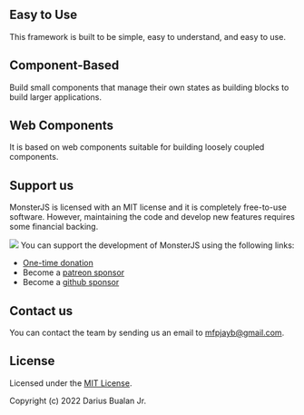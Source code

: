 ## Easy to Use

This framework is built to be simple, easy to understand, and easy to use.

## Component-Based

Build small components that manage their own states as building blocks to build larger applications.

## Web Components

It is based on web components suitable for building loosely coupled components.

## Support us

MonsterJS is licensed with an MIT license and it is completely free-to-use software.
However, maintaining the code and develop new features requires some financial backing.

<img src='https://github.githubassets.com/images/icons/emoji/heart.png' class="donate-heart-icon"></img>
You can support the development of MonsterJS using the following links:

- [One-time donation](https://www.paypal.com/paypalme/dariusbualan)
- Become a [patreon sponsor](https://www.patreon.com/monsterjs)
- Become a [github sponsor](https://github.com/sponsors/monster-js)

## Contact us

You can contact the team by sending us an email to [mfpjayb@gmail.com](mailto:mfpjayb@gmail.com).

## License

Licensed under the [MIT License](https://monster-js.org/docs/license/).

Copyright (c) 2022 Darius Bualan Jr.